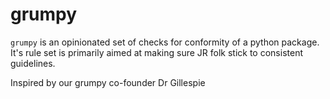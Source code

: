 # grumpy

`grumpy` is an opinionated set of checks for conformity of a python package. It's rule set is primarily
aimed at making sure JR folk stick to consistent guidelines.

Inspired by our grumpy co-founder Dr Gillespie